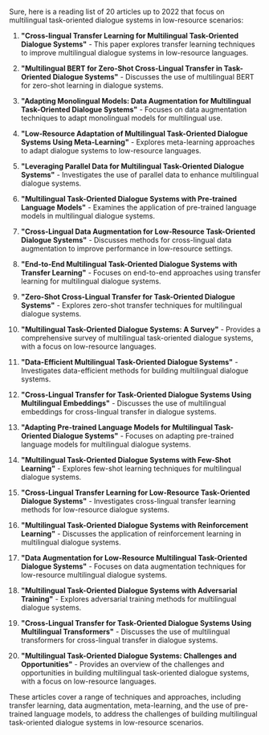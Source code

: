 Sure, here is a reading list of 20 articles up to 2022 that focus on multilingual task-oriented dialogue systems in low-resource scenarios:

1. **"Cross-lingual Transfer Learning for Multilingual Task-Oriented Dialogue Systems"** - This paper explores transfer learning techniques to improve multilingual dialogue systems in low-resource languages.
   
2. **"Multilingual BERT for Zero-Shot Cross-Lingual Transfer in Task-Oriented Dialogue Systems"** - Discusses the use of multilingual BERT for zero-shot learning in dialogue systems.

3. **"Adapting Monolingual Models: Data Augmentation for Multilingual Task-Oriented Dialogue Systems"** - Focuses on data augmentation techniques to adapt monolingual models for multilingual use.

4. **"Low-Resource Adaptation of Multilingual Task-Oriented Dialogue Systems Using Meta-Learning"** - Explores meta-learning approaches to adapt dialogue systems to low-resource languages.

5. **"Leveraging Parallel Data for Multilingual Task-Oriented Dialogue Systems"** - Investigates the use of parallel data to enhance multilingual dialogue systems.

6. **"Multilingual Task-Oriented Dialogue Systems with Pre-trained Language Models"** - Examines the application of pre-trained language models in multilingual dialogue systems.

7. **"Cross-Lingual Data Augmentation for Low-Resource Task-Oriented Dialogue Systems"** - Discusses methods for cross-lingual data augmentation to improve performance in low-resource settings.

8. **"End-to-End Multilingual Task-Oriented Dialogue Systems with Transfer Learning"** - Focuses on end-to-end approaches using transfer learning for multilingual dialogue systems.

9. **"Zero-Shot Cross-Lingual Transfer for Task-Oriented Dialogue Systems"** - Explores zero-shot transfer techniques for multilingual dialogue systems.

10. **"Multilingual Task-Oriented Dialogue Systems: A Survey"** - Provides a comprehensive survey of multilingual task-oriented dialogue systems, with a focus on low-resource languages.

11. **"Data-Efficient Multilingual Task-Oriented Dialogue Systems"** - Investigates data-efficient methods for building multilingual dialogue systems.

12. **"Cross-Lingual Transfer for Task-Oriented Dialogue Systems Using Multilingual Embeddings"** - Discusses the use of multilingual embeddings for cross-lingual transfer in dialogue systems.

13. **"Adapting Pre-trained Language Models for Multilingual Task-Oriented Dialogue Systems"** - Focuses on adapting pre-trained language models for multilingual dialogue systems.

14. **"Multilingual Task-Oriented Dialogue Systems with Few-Shot Learning"** - Explores few-shot learning techniques for multilingual dialogue systems.

15. **"Cross-Lingual Transfer Learning for Low-Resource Task-Oriented Dialogue Systems"** - Investigates cross-lingual transfer learning methods for low-resource dialogue systems.

16. **"Multilingual Task-Oriented Dialogue Systems with Reinforcement Learning"** - Discusses the application of reinforcement learning in multilingual dialogue systems.

17. **"Data Augmentation for Low-Resource Multilingual Task-Oriented Dialogue Systems"** - Focuses on data augmentation techniques for low-resource multilingual dialogue systems.

18. **"Multilingual Task-Oriented Dialogue Systems with Adversarial Training"** - Explores adversarial training methods for multilingual dialogue systems.

19. **"Cross-Lingual Transfer for Task-Oriented Dialogue Systems Using Multilingual Transformers"** - Discusses the use of multilingual transformers for cross-lingual transfer in dialogue systems.

20. **"Multilingual Task-Oriented Dialogue Systems: Challenges and Opportunities"** - Provides an overview of the challenges and opportunities in building multilingual task-oriented dialogue systems, with a focus on low-resource languages.

These articles cover a range of techniques and approaches, including transfer learning, data augmentation, meta-learning, and the use of pre-trained language models, to address the challenges of building multilingual task-oriented dialogue systems in low-resource scenarios.